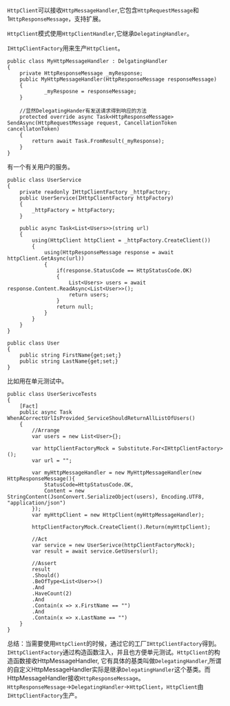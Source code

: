 `HttpClient`可以接收`HttpMessageHandler`,它包含`HttpRequestMessage`和1`HttpResponseMessage`，支持扩展。

`HttpClient`模式使用`HttpClientHandler`,它继承`DelegatingHandler`。

`IHttpClientFactory`用来生产`HttpClient`。

```
public class MyHttpMessageHandler : DelgatingHandler
{
	private HttpResponseMessage _myResponse;
	public MyHttpMessageHandler(HttpResponseMessage responseMessage)
	{
			_myResposne = responseMessage;
	}

	//显然DelegatingHander有发送请求得到响应的方法
	protected override async Task<HttpResponseMessage> SendAsync(HttpRequestMessage request, CancellationToken cancellatonToken)
	{
		retturn await Task.FromResult(_myResponse);
	}
}
```

有一个有关用户的服务。

```
public class UserService
{
	private readonly IHttpClientFactory _httpFactory;
	public UserService(IHttpClientFactory httpFactory)
	{
		_httpFactory = httpFactory;
	}

	public async Task<List<Users>>(string url)
	{
		using(HttpClient httpClient = _httpFactory.CreateClient())
		{
			using(HttpResponseMessage response = await httpClient.GetAsync(url))
			{
				if(response.StatusCode == HttpStatusCode.OK)
				{
					List<Users> users = await response.Content.ReadAsync<List<User>>();
					return users;
				}
				return null;
			}
		}
	}
}

public class User
{
	public string FirstName{get;set;}
	public string LastName{get;set;}
}
```

比如用在单元测试中。

```
public class UserSerivceTests
{
	[Fact]
	public async Task WhenACorrectUrlIsProvided_ServiceShouldReturnAllListOfUsers()
	{
		//Arrange
		var users = new List<User>{};

		var httpClientFactoryMock = Substitute.For<IHttpClientFactory>();
		var url = "";

		var myHttpMessageHandler = new MyHttpMessageHandler(new HttpResponseMessage(){
			StatusCode=HttpStatusCode.OK,
			Content = new StringContent(JsonConvert.SerializeObject(users), Encoding.UTF8, "application/json")
		});
		var myHttpClient = new HttpClient(myHttpMessageHandler);

		httpClientFactoryMock.CreateClient().Return(myHttpClient);

		//Act
		var service = new UserSerivce(httpClientFactoryMock);
		var result = await service.GetUsers(url);

		//Assert
		result
		.Should()
		.BeOfType<List<User>>()
		.And
		.HaveCount(2)
		.And
		.Contain(x => x.FirstName == "")
		.And
		.Contain(x => x.LastName == "")
	}
}
```

总结：当需要使用`HttpClient`的时候，通过它的工厂`IHttpClientFactory`得到。`IHttpClientFactory`通过构造函数注入，并且也方便单元测试。`HttpClient`的构造函数接收HttpMessageHandler, 它有具体的基类叫做`DelegatingHandler`,所谓的自定义HttpMessageHandler实际是继承`DelegatingHandler`这个基类。而HttpMessageHandler接收`HttpResponseMessage`。`HttpResponseMessage`→`DelegatingHandler`→`HttpClient`，`HttpClient`由`IHttpClientFactory`生产。